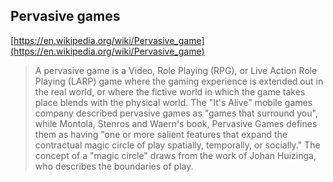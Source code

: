 ## Pervasive games

[https://en.wikipedia.org/wiki/Pervasive_game](https://en.wikipedia.org/wiki/Pervasive_game)

> A pervasive game is a Video, Role Playing (RPG), or Live Action Role Playing
> (LARP) game where the gaming experience is extended out in the real world, or
> where the fictive world in which the game takes place blends with the physical
> world. The "It's Alive" mobile games company described pervasive games as
> "games that surround you", while Montola, Stenros and Waern's book, Pervasive
> Games defines them as having "one or more salient features that expand the
> contractual magic circle of play spatially, temporally, or socially." The
> concept of a "magic circle" draws from the work of Johan Huizinga, who
> describes the boundaries of play.
